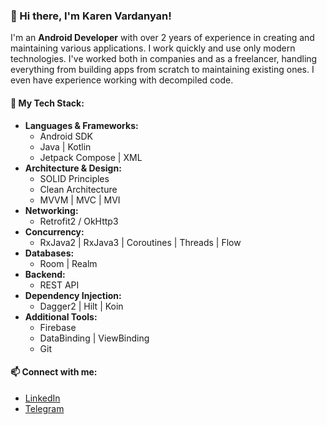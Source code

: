 ### 👋 Hi there, I'm Karen Vardanyan!

I'm an **Android Developer** with over 2 years of experience in creating and maintaining various applications. I work quickly and use only modern technologies. I've worked both in companies and as a freelancer, handling everything from building apps from scratch to maintaining existing ones. I even have experience working with decompiled code.

#### 🚀 My Tech Stack:
- **Languages & Frameworks:**
  -  Android SDK
  -  Java | Kotlin
  - Jetpack Compose | XML
- **Architecture & Design:**
  - SOLID Principles
  - Clean Architecture
  - MVVM | MVC | MVI
- **Networking:**
  - Retrofit2 / OkHttp3
- **Concurrency:**
  - RxJava2 | RxJava3 | Coroutines | Threads | Flow
- **Databases:**
  - Room | Realm
- **Backend:**
  - REST API
- **Dependency Injection:**
  - Dagger2 | Hilt | Koin
- **Additional Tools:**
  - Firebase
  - DataBinding | ViewBinding
  - Git

#### 📫 Connect with me:
- [LinkedIn](https://www.linkedin.com/in/karen-vardanyan-a40927225/)
- [Telegram](https://t.me/vardanyankaren_03)

